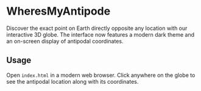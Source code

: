 # WheresMyAntipode

Discover the exact point on Earth directly opposite any location with our interactive 3D globe.
The interface now features a modern dark theme and an on-screen display of antipodal coordinates.

## Usage

Open `index.html` in a modern web browser. Click anywhere on the globe to see the antipodal location along with its coordinates.
